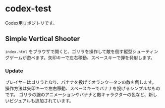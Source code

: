 # codex-test
Codex用リポジトリです。

## Simple Vertical Shooter

`index.html` をブラウザで開くと、ゴリラを操作して敵を倒す縦型シューティングゲームが遊べます。矢印キーで左右移動、スペースキーで弾を発射します。

### Update
プレイヤーはゴリラとなり、バナナを投げてオランウータンの敵を倒します。
操作方法は矢印キーで左右移動、スペースキーでバナナを投げるシンプルなものです。
ゴリラの腕のアニメーションやバナナと敵キャラクターの色など、新しいビジュアルも追加されています。
